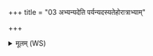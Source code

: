 +++
title = "03 अभ्यन्यदेति पर्यन्यदस्यतेहोरात्राभ्याम्"

+++
<details><summary>मूलम् (WS)</summary>

अभ्यन्यदेति पर्यन्यदस्यतेहोरात्राभ्यां महिषः कल्पमानः ।  
सूर्यं वयं रजसि क्षियन्तं गातुविदं हवामहे नाथकामाः ॥ ३ ॥
</details>